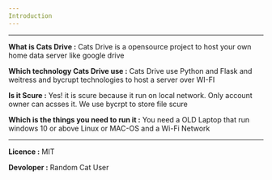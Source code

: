 ```yaml
---
Introduction
---
```

---

**What is Cats Drive :** Cats Drive is a opensource project to host your own home data server like google drive 

**Which technology Cats Drive use :** Cats Drive use Python and Flask and weitress and bycrupt technologies to host a server over WI-FI

**Is it Scure :** Yes! it is scure because it run on local network. Only account owner can acsses it. We use bycrpt to store file scure

**Which is the things you need to run it :** You need a OLD Laptop that run windows 10 or above Linux or MAC-OS and a Wi-Fi Network

---

**Licence :** MIT

**Devoloper :** Random Cat User